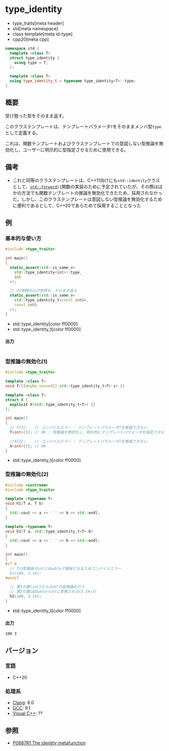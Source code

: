 # type_identity
* type_traits[meta header]
* std[meta namespace]
* class template[meta id-type]
* cpp20[meta cpp]

```cpp
namespace std {
  template <class T>
  struct type_identity {
    using type = T;
  };

  template <class T>
  using type_identity_t = typename type_identity<T>::type;
}
```

## 概要
受け取った型をそのまま返す。

このクラステンプレートは、テンプレートパラメータ`T`をそのままメンバ型`type`として定義する。

これは、関数テンプレートおよびクラステンプレートでの意図しない型推論を無効化し、ユーザーに明示的に型指定させるために使用できる。


## 備考
- これと同等のクラステンプレートは、C++11向けにも`std::identity`クラスとして、[`std::forward()`](/reference/utility/forward.md)関数の実装のために予定されていたが、その際はほかの方法でも関数テンプレートの推論を無効化できたため、採用されなかった。しかし、このクラステンプレートは意図しない型推論を無効化するために便利であるとして、C++20であらためて採用することとなった


## 例
### 基本的な使い方
```cpp example
#include <type_traits>

int main()
{
  static_assert(std::is_same_v<
    std::type_identity<int>::type,
    int
  >);

  // CV修飾および参照も、そのまま返る
  static_assert(std::is_same_v<
    std::type_identity_t<const int&>,
    const int&
  >);
}
```
* std::type_identity[color ff0000]
* std::type_identity_t[color ff0000]

#### 出力
```
```

### 型推論の無効化(1)
```cpp example
#include <type_traits>

template <class T>
void f([[maybe_unused]] std::type_identity_t<T> x) {}

template <class T>
struct X {
  explicit X(std::type_identity_t<T>) {}
};

int main()
{
  // f(3);   // コンパイルエラー : テンプレートパラメータTを推論できない
  f<int>(3); // OK : 型推論を無効化し、明示的にテンプレートパラメータを指定させる

  //X{3};    // コンパイルエラー : テンプレートパラメータTを推論できない
  X<int>{3}; // OK
}
```
* std::type_identity_t[color ff0000]

### 型推論の無効化(2)
```cpp example
#include <iostream>
#include <type_traits>

template <typename T>
void h1(T a, T b)
{
  std::cout << a << ' ' << b << std::endl;
}

template <typename T>
void h2(T a, std::type_identity_t<T> b)
{
  std::cout << a << ' ' << b << std::endl;
}

int main()
{
#if 0
  // Tの型推論がintとdoubleで曖昧となるためコンパイルエラー
  h1(100, 3.14);
#endif

  // 第1引数(int)からのみTの型推論を行う
  // 第2引数はdouble→intに変換される(3.14→3)
  h2(100, 3.14);
}
```
* std::type_identity_t[color ff0000]

#### 出力
```
100 3
```


## バージョン
### 言語
- C++20

### 処理系
- [Clang](/implementation.md#clang): 8.0
- [GCC](/implementation.md#gcc): 9.1
- [Visual C++](/implementation.md#visual_cpp): ??


## 参照
- [P0887R1 The identity metafunction](http://www.open-std.org/jtc1/sc22/wg21/docs/papers/2018/p0887r1.pdf)
